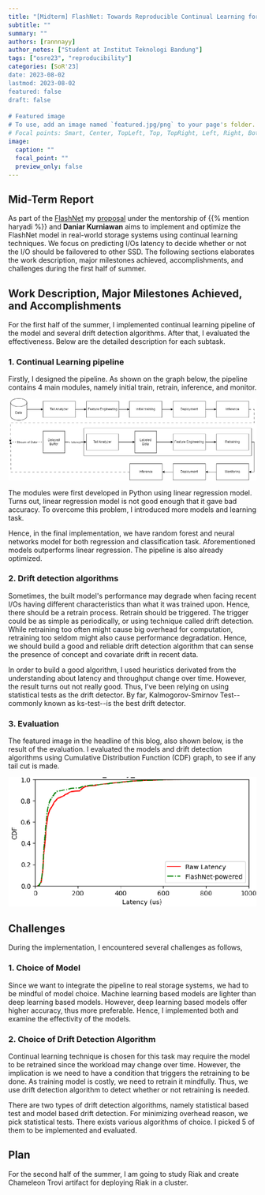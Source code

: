```yaml
---
title: "[Midterm] FlashNet: Towards Reproducible Continual Learning for Storage System"
subtitle: ""
summary: ""
authors: [rannnayy]
author_notes: ["Student at Institut Teknologi Bandung"]
tags: ["osre23", "reproducibility"]
categories: [SoR'23]
date: 2023-08-02
lastmod: 2023-08-02
featured: false
draft: false

# Featured image
# To use, add an image named `featured.jpg/png` to your page's folder.
# Focal points: Smart, Center, TopLeft, Top, TopRight, Left, Right, BottomLeft, Bottom, BottomRight.
image:
  caption: ""
  focal_point: ""
  preview_only: false
---
```


## Mid-Term Report

As part of the [FlashNet](/project/osre23/uchicago/flashnet) my [proposal](https://drive.google.com/file/d/1EhJm3kqrpybOkpXiiRMfqVxGeKe9iIsh/view?usp=sharing) under the mentorship of {{% mention haryadi %}} and **Daniar Kurniawan** aims to implement and optimize the FlashNet model in real-world storage systems using continual learning techniques. We focus on predicting I/Os latency to decide whether or not the I/O should be failovered to other SSD. The following sections elaborates the work description, major milestones achieved, accomplishments, and challenges during the first half of summer.

## Work Description, Major Milestones Achieved, and Accomplishments

For the first half of the summer, I implemented continual learning pipeline of the model and several drift detection algorithms. After that, I evaluated the effectiveness. Below are the detailed description for each subtask.

### 1. Continual Learning pipeline

Firstly, I designed the pipeline. As shown on the graph below, the pipeline contains 4 main modules, namely initial train, retrain, inference, and monitor.

![Pipeline Flowchart](cl-pipeline.png)

The modules were first developed in Python using linear regression model. Turns out, linear regression model is not good enough that it gave bad accuracy. To overcome this problem, I introduced more models and learning task.

Hence, in the final implementation, we have random forest and neural networks model for both regression and classification task. Aforementioned models outperforms linear regression. The pipeline is also already optimized.

### 2. Drift detection algorithms

Sometimes, the built model's performance may degrade when facing recent I/Os having different characteristics than what it was trained upon. Hence, there should be a retrain process. Retrain should be triggered. The trigger could be as simple as periodically, or using technique called drift detection. While retraining too often might cause big overhead for computation, retraining too seldom might also cause performance degradation. Hence, we should build a good and reliable drift detection algorithm that can sense the presence of concept and covariate drift in recent data.

In order to build a good algorithm, I used heuristics derivated from the understanding about latency and throughput change over time. However, the result turns out not really good. Thus, I've been relying on using statistical tests as the drift detector. By far, Kalmogorov-Smirnov Test--commonly known as ks-test--is the best drift detector.

### 3. Evaluation

The featured image in the headline of this blog, also shown below, is the result of the evaluation. I evaluated the models and drift detection algorithms using Cumulative Distribution Function (CDF) graph, to see if any tail cut is made.

![Evaluation](featured.png)

## Challenges

During the implementation, I encountered several challenges as follows,

### 1. Choice of Model

Since we want to integrate the pipeline to real storage systems, we had to be mindful of model choice. Machine learning based models are lighter than deep learning based models. However, deep learning based models offer higher accuracy, thus more preferable. Hence, I implemented both and examine the effectivity of the models.

### 2. Choice of Drift Detection Algorithm

Continual learning technique is chosen for this task may require the model to be retrained since the workload may change over time. However, the implication is we need to have a condition that triggers the retraining to be done. As training model is costly, we need to retrain it mindfully. Thus, we use drift detection algorithm to detect whether or not retraining is needed.

There are two types of drift detection algorithms, namely statistical based test and model based drift detection. For minimizing overhead reason, we pick statistical tests. There exists various algorithms of choice. I picked 5 of them to be implemented and evaluated.

## Plan

For the second half of the summer, I am going to study Riak and create Chameleon Trovi artifact for deploying Riak in a cluster.
